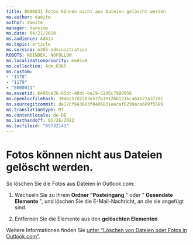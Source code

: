 ```yaml
---
title: 8000031 Fotos können nicht aus Dateien gelöscht werden
ms.author: daeite
author: daeite
manager: dansimp
ms.date: 04/21/2020
ms.audience: Admin
ms.topic: article
ms.service: o365-administration
ROBOTS: NOINDEX, NOFOLLOW
ms.localizationpriority: medium
ms.collection: Adm_O365
ms.custom:
- "1178"
- "1179"
- "8000031"
ms.assetid: 6486ce36-65dc-48dc-be19-52d6c7890956
ms.openlocfilehash: 394ec57d2203e57fb1912bb121bca64672a3728c
ms.sourcegitcommit: de17cf643683f8406831eecaf6299ace609f5599
ms.translationtype: MT
ms.contentlocale: de-DE
ms.lasthandoff: 05/26/2022
ms.locfileid: "65732143"
---
```

# <a name="unable-to-delete-photos-from-files"></a>Fotos können nicht aus Dateien gelöscht werden.

So löschen Sie die Fotos aus Dateien in Outlook.com:
  
1. Wechseln Sie zu Ihrem **Ordner "Posteingang** " oder " **Gesendete Elemente** ", und löschen Sie die E-Mail-Nachricht, an die sie angefügt sind.

2. Entfernen Sie die Elemente aus den **gelöschten Elementen**.

Weitere Informationen finden Sie [unter "Löschen von Dateien oder Fotos in Outlook.com"](https://support.office.com/article/bae0531f-040f-4c42-90b9-786ca718c16d.aspx).
  